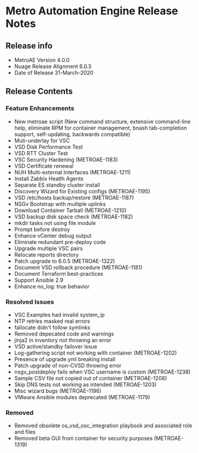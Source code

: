 # Metro Automation Engine Release Notes

## Release info

* MetroAE Version 4.0.0
* Nuage Release Alignment 6.0.5
* Date of Release 31-March-2020

## Release Contents

### Feature Enhancements

* New metroae script (New command structure, extensive command-line help, eliminate RPM for container management, bnash tab-completion support, self-updating, backwards compatible)
* Muti-underlay for VSC
* VSD Disk Performance Test
* VSD RTT Cluster Test
* VSC Security Hardening (METROAE-1183)
* VSD Certificate renewal
* NUH Multi-external Interfaces (METROAE-1211)
* Install Zabbix Heatlh Agents
* Separate ES standby cluster install
* Discovery Wizard for Existing configs (METROAE-1195)
* VSD /etc/hosts backup/restore (METROAE-1187)
* NSGv Bootstrap with multiple uplinks
* Download Container Tarball (METROAE-1210)
* VSD backup disk space check (METROAE-1182)
* mkdir tasks not using file module
* Prompt before destroy
* Enhance vCenter debug output
* Eliminate redundant pre-deploy code
* Upgrade multiple VSC pairs
* Relocate reports directory
* Patch upgrade to 6.0.5 (METROAE-1322)
* Document VSD rollback procedure (METROAE-1181)
* Document Terraform best-practices
* Support Ansible 2.9
* Enhance no_log: true behavior

### Resolved Issues

* VSC Examples had invalid system_ip
* NTP retries masked real errors
* fallocate didn't follow symlinks
* Removed depecated code and warnings
* jinja2 in inventory not throwing an error
* VSD active/standby failover issue
* Log-gathering script not working with container (METROAE-1202)
* Presence of upgrade.yml breaking install
* Patch upgrade of non-CVSD throwing error
* nsgv_postdeploy fails when VSC username is custom (METROAE-1238)
* Sample CSV file not copied out of container (METROAE-1208)
* Skip DNS tests not working as intended (METROAE-1203)
* Misc wizard bugs (METROAE-1196)
* VMware Ansible modules deprecated (METROAE-1179)

### Removed

* Removed obsolete os_vsd_osc_integration playbook and associated role and files
* Removed beta GUI from container for security purposes (METROAE-1319)
